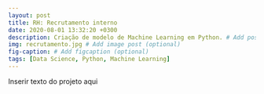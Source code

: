 ```yaml
---
layout: post
title: RH: Recrutamento interno
date: 2020-08-01 13:32:20 +0300
description: Criação de modelo de Machine Learning em Python. # Add post description (optional)
img: recrutamento.jpg # Add image post (optional)
fig-caption: # Add figcaption (optional)
tags: [Data Science, Python, Machine Learning]
---
```


Inserir texto do projeto aqui
